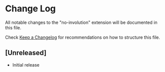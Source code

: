 # Change Log

All notable changes to the "no-involution" extension will be documented in this file.

Check [Keep a Changelog](http://keepachangelog.com/) for recommendations on how to structure this file.

## [Unreleased]

- Initial release